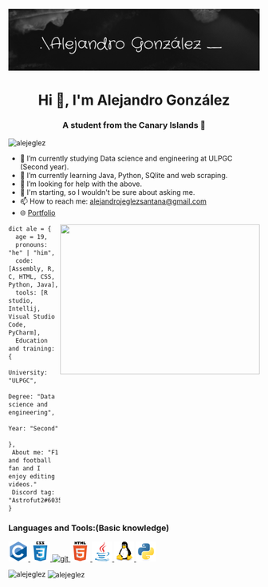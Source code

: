 ![MasterHead](https://github.com/Alejeglez/Alejeglez/blob/main/Banner.jpg?raw=true)

<h1 align="center">Hi 👋, I'm Alejandro González</h1>
<h3 align="center">A student from the Canary Islands 🌴</h3>

<p align="left"> <img src="https://komarev.com/ghpvc/?username=alejeglez&label=Profile%20views&color=0e75b6&style=flat" alt="alejeglez" /> </p>



- 🔭 I’m currently studying Data science and engineering at ULPGC (Second year).
- 🌱 I’m currently learning Java, Python, SQlite and web scraping.
- 🤔 I’m looking for help with the above.
- 💬 I'm starting, so I wouldn't be sure about asking me.
- 📫 How to reach me: alejandrojeglezsantana@gmail.com
- 🌐 [Portfolio](https://alejeglez.github.io/)

<img align = "right" src= "https://media.tenor.com/YUzRkMOL-3EAAAAC/programming-computer-frog.gif" width="400" height = "300" />

```javas
dict ale = {
  age = 19,
  pronouns: "he" | "him",
  code: [Assembly, R, C, HTML, CSS, Python, Java],
  tools: [R studio, Intellij, Visual Studio Code, PyCharm],
  Education and training: {
                        University: "ULPGC",
                        Degree: "Data science and engineering",
                        Year: "Second"
                      },
 About me: "F1 and football fan and I enjoy editing videos."
 Discord tag: "Astrofut2#6035"
}
```

<h3 align="left">Languages and Tools:(Basic knowledge)</h3>
<p align="left"> <a href="https://www.cprogramming.com/" target="_blank" rel="noreferrer"> <img src="https://raw.githubusercontent.com/devicons/devicon/master/icons/c/c-original.svg" alt="c" width="40" height="40"/> </a> <a href="https://www.w3schools.com/css/" target="_blank" rel="noreferrer"> <img src="https://raw.githubusercontent.com/devicons/devicon/master/icons/css3/css3-original-wordmark.svg" alt="css3" width="40" height="40"/> </a> <a href="https://git-scm.com/" target="_blank" rel="noreferrer"> <img src="https://www.vectorlogo.zone/logos/git-scm/git-scm-icon.svg" alt="git" width="40" height="40"/> </a> <a href="https://www.w3.org/html/" target="_blank" rel="noreferrer"> <img src="https://raw.githubusercontent.com/devicons/devicon/master/icons/html5/html5-original-wordmark.svg" alt="html5" width="40" height="40"/> </a> <a href="https://www.java.com" target="_blank" rel="noreferrer"> <img src="https://raw.githubusercontent.com/devicons/devicon/master/icons/java/java-original.svg" alt="java" width="40" height="40"/> </a> <a href="https://www.linux.org/" target="_blank" rel="noreferrer"> <img src="https://raw.githubusercontent.com/devicons/devicon/master/icons/linux/linux-original.svg" alt="linux" width="40" height="40"/> </a> <a href="https://www.python.org" target="_blank" rel="noreferrer"> <img src="https://raw.githubusercontent.com/devicons/devicon/master/icons/python/python-original.svg" alt="python" width="40" height="40"/> </a> </p>

<p><img align="left" src="https://github-readme-stats.vercel.app/api/top-langs?username=alejeglez&show_icons=true&locale=en&layout=compact" alt="alejeglez" /></p>

<p>&nbsp;<img align="center" src="https://github-readme-stats.vercel.app/api?username=alejeglez&show_icons=true&locale=en" alt="alejeglez" /></p>

